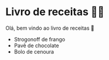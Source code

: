 # Livro de receitas :man_cook:



Olá, bem vindo ao livro de receitas :wave:

- Strogonoff de frango
- Pavê de chocolate
- Bolo de cenoura
